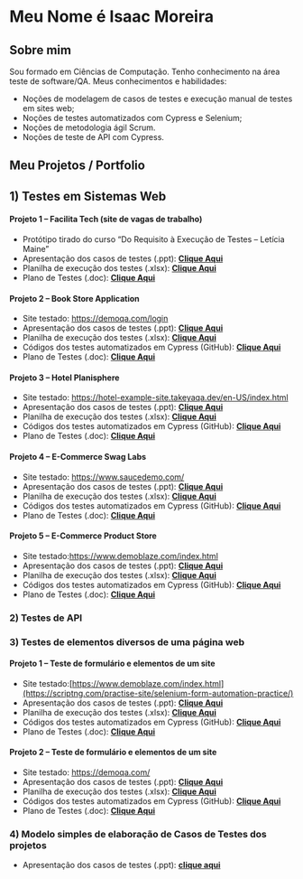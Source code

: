 # Meu Nome é Isaac Moreira

## Sobre mim
Sou formado em Ciências de Computação. Tenho conhecimento na área teste de software/QA. Meus conhecimentos e habilidades:
* Noções de modelagem de casos de testes e execução manual de testes em sites web;
* Noções de testes automatizados com Cypress e Selenium;
* Noções de metodologia ágil Scrum.
* Noções de teste de API com Cypress.

## Meu Projetos / Portfolio
## 1) Testes em Sistemas Web 
#### Projeto 1 – Facilita Tech (site de vagas de trabalho)
* Protótipo tirado do curso “Do Requisito à Execução de Testes – Letícia Maine”
* Apresentação dos casos de testes (.ppt): [**Clique Aqui**]( url )
* Planilha de execução dos testes (.xlsx): [**Clique Aqui**]( url )
* Plano de Testes (.doc): [**Clique Aqui**]( url )

#### Projeto 2 – Book Store Application
*	Site testado: https://demoqa.com/login
* Apresentação dos casos de testes (.ppt): [**Clique Aqui**]( url )
* Planilha de execução dos testes (.xlsx): [**Clique Aqui**]( url )
* Códigos dos testes automatizados em Cypress (GitHub): [**Clique Aqui**]( url )
* Plano de Testes (.doc): [**Clique Aqui**]( url )

#### Projeto 3 – Hotel Planisphere
*	Site testado: https://hotel-example-site.takeyaqa.dev/en-US/index.html
* Apresentação dos casos de testes (.ppt): [**Clique Aqui**]( url )
* Planilha de execução dos testes (.xlsx): [**Clique Aqui**]( url )
* Códigos dos testes automatizados em Cypress (GitHub): [**Clique Aqui**]( url )
* Plano de Testes (.doc): [**Clique Aqui**]( url )

#### Projeto 4 – E-Commerce Swag Labs
*	Site testado: https://www.saucedemo.com/
* Apresentação dos casos de testes (.ppt): [**Clique Aqui**]( url )
* Planilha de execução dos testes (.xlsx): [**Clique Aqui**]( url )
* Códigos dos testes automatizados em Cypress (GitHub): [**Clique Aqui**]( url )
* Plano de Testes (.doc): [**Clique Aqui**]( url )

#### Projeto 5 – E-Commerce Product Store
* Site testado:https://www.demoblaze.com/index.html
* Apresentação dos casos de testes (.ppt): [**Clique Aqui**]( url )
* Planilha de execução dos testes (.xlsx): [**Clique Aqui**]( url )
* Códigos dos testes automatizados em Cypress (GitHub): [**Clique Aqui**]( url )
* Plano de Testes (.doc): [**Clique Aqui**]( url )

### 2) Testes de API 

### 3) Testes de elementos diversos de uma página web

#### Projeto 1 – Teste de formulário e elementos de um site
* Site testado:[https://www.demoblaze.com/index.html](https://scriptng.com/practise-site/selenium-form-automation-practice/)
* Apresentação dos casos de testes (.ppt): [**Clique Aqui**](https://scriptng.com/practise-site/selenium-form-automation-practice/)
* Planilha de execução dos testes (.xlsx): [**Clique Aqui**]( url )
* Códigos dos testes automatizados em Cypress (GitHub): [**Clique Aqui**]( url )
* Plano de Testes (.doc): [**Clique Aqui**]( url )

#### Projeto 2 – Teste de formulário e elementos de um site
* Site testado: https://demoqa.com/
* Apresentação dos casos de testes (.ppt): [**Clique Aqui**](https://demoqa.com/)
* Planilha de execução dos testes (.xlsx): [**Clique Aqui**]( url )
* Códigos dos testes automatizados em Cypress (GitHub): [**Clique Aqui**]( url )
* Plano de Testes (.doc): [**Clique Aqui**]( url )


### 4) Modelo simples de elaboração de Casos de Testes dos projetos
* Apresentação dos casos de testes (.ppt): [**clique aqui**](https://scriptng.com/practise-site/selenium-form-automation-practice/)  

  

  


